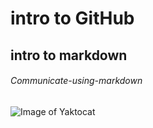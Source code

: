 # intro to GitHub
## intro to markdown
###### Communicate-using-markdown
![Image of Yaktocat](https://octodex.github.com/images/yaktocat.png)
